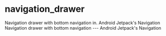 # navigation_drawer
Navigation drawer with bottom navigation in. Android Jetpack's Navigation
Navigation drawer with bottom navigation --- Android Jetpack's Navigation
